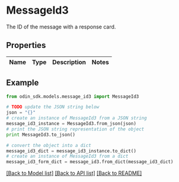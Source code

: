 # MessageId3

The ID of the message with a response card.

## Properties

Name | Type | Description | Notes
------------ | ------------- | ------------- | -------------

## Example

```python
from odin_sdk.models.message_id3 import MessageId3

# TODO update the JSON string below
json = "{}"
# create an instance of MessageId3 from a JSON string
message_id3_instance = MessageId3.from_json(json)
# print the JSON string representation of the object
print MessageId3.to_json()

# convert the object into a dict
message_id3_dict = message_id3_instance.to_dict()
# create an instance of MessageId3 from a dict
message_id3_form_dict = message_id3.from_dict(message_id3_dict)
```
[[Back to Model list]](../README.md#documentation-for-models) [[Back to API list]](../README.md#documentation-for-api-endpoints) [[Back to README]](../README.md)


